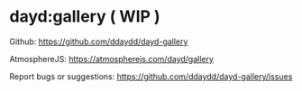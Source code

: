 # dayd:gallery ( WIP )

Github:
https://github.com/ddaydd/dayd-gallery

AtmosphereJS:
https://atmospherejs.com/dayd/gallery

Report bugs or suggestions:
https://github.com/ddaydd/dayd-gallery/issues